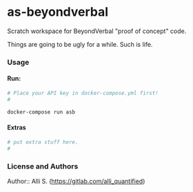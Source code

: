 # as-beyondverbal

Scratch workspace for BeyondVerbal "proof of concept" code.

Things are going to be ugly for a while. Such is life.

### Usage

#### Run:

```bash
# Place your API key in docker-compose.yml first!
#

docker-compose run asb
```
#### Extras
```bash
# put extra stuff here.
#
```

### License and Authors

Author:: Alli S. (https://gitlab.com/alli_quantified)
